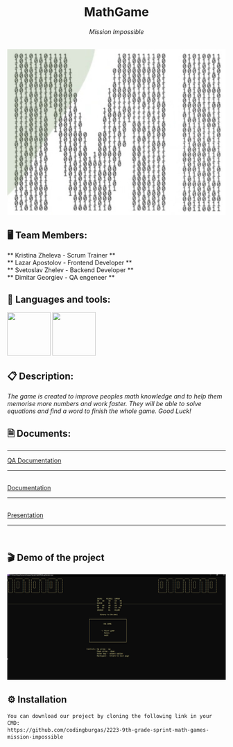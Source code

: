 <h1 align="center">MathGame</h1>
<h6 align="center">Mission Impossible</h6>
<p align="center">
   <img src="https://github.com/codingburgas/2223-9th-grade-sprint-math-games-mission-impossible/blob/master/Documents/logo.jpg">
</p>


## 🖥 Team Members:
** Kristina Zheleva - Scrum Trainer ** <br>
** Lazar Apostolov - Frontend Developer ** <br>
** Svetoslav Zhelev - Backend Developer ** <br>
** Dimitar Georgiev - QA engeneer **


## 🚀 Languages and tools:

<p align="left">     
    <img src="https://img.icons8.com/color/48/000000/c-plus-plus-logo.png" width = 100 height = 100>
    <img src="https://upload.wikimedia.org/wikipedia/commons/thumb/2/2c/Visual_Studio_Icon_2022.svg/1200px-Visual_Studio_Icon_2022.svg.png" width = 100 height = 100>
    
## 📋 Description:
    
*The game is created to improve peoples math knowledge and to help them memorise more numbers and work faster. They will be able to solve equations and find a word to finish the whole game. Good Luck!*   

## 🗎 Documents:<br>
<hr>
  <a href="https://github.com/codingburgas/2223-9th-grade-sprint-math-games-mission-impossible/blob/master/Documents/Mission%20Impossible%20QA%20Documentation.xlsx">QA Documentation</a>
  <hr>
  <br>
  <a href="https://github.com/codingburgas/2223-9th-grade-sprint-math-games-mission-impossible/blob/master/Documents/Mission%20impossible%20project%20documentation.docx">Documentation</a>
  <hr>
  <br>
  <a href="https://github.com/codingburgas/2223-9th-grade-sprint-math-games-mission-impossible/blob/master/Documents/Mission%20impossible%20project%20presentation.pptx">Presentation</a>
  <hr>
  <br>

 ## 🎬 Demo of the project

<img src="https://github.com/codingburgas/2223-9th-grade-sprint-math-games-mission-impossible/blob/master/Documents/demo.game.jpg">
   
## ⚙ Installation
```
You can download our project by cloning the following link in your CMD:
https://github.com/codingburgas/2223-9th-grade-sprint-math-games-mission-impossible
```
